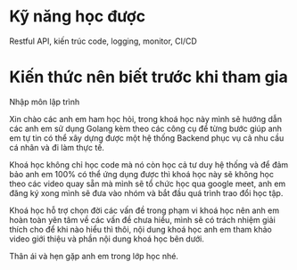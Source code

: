 # Kỹ năng học được
Restful API, kiến trúc code, logging, monitor, CI/CD

# Kiến thức nên biết trước khi tham gia
Nhập môn lập trình

Xin chào các anh em ham học hỏi, trong khoá học này mình sẽ hướng dẫn các anh em sử dụng Golang kèm theo các công cụ để từng bước giúp anh em tự tin có thể xây dựng được một hệ thống Backend phục vụ cả nhu cầu cá nhân và đi làm thực tế.

Khoá học không chỉ học code mà nó còn học cả tư duy hệ thống và để đảm bảo anh em 100% có thể ứng dụng được thì khoá học này sẽ không học theo các video quay sẵn mà mình sẽ tổ chức học qua google meet, anh em đăng ký xong mình sẽ đưa vào nhóm và bắt đầu quá trình trao đổi học tập.

Khoá học hỗ trợ chọn đời các vấn đề trong phạm vi khoá học nên anh em hoàn toàn yên tâm về các vấn đề chưa hiểu, mình sẽ có trách nhiệm giải thích cho để khi nào hiểu thì thôi, nội dung khoá học anh em tham khảo video giới thiệu và phần nội dung khoá học bên dưới.

Thân ái và hẹn gặp anh em trong lớp học nhé.